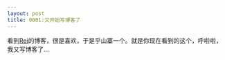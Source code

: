 ```yaml
---
layout: post
title: 0001:又开始写博客了
---
```


看到[Rei](http://ruby-china.org/rei)的博客，很是喜欢，于是乎山寨一个。就是你现在看到的这个，呼啦啦，我又写博客了...